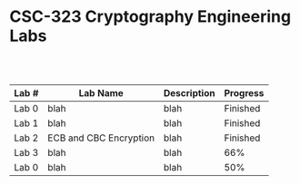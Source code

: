 # CSC-323 Cryptography Engineering Labs
<br><br>

| Lab # | Lab Name | Description | Progress
-------- | ------- | --------- | -----
| Lab 0 | blah | blah | Finished
| Lab 1 | blah | blah | Finished
| Lab 2 | ECB and CBC Encryption | blah | Finished
| Lab 3 | blah | blah | 66%
| Lab 0 | blah | blah | 50%
